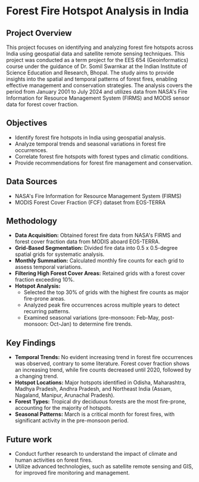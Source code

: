 # Forest Fire Hotspot Analysis in India

## Project Overview

This project focuses on identifying and analyzing forest fire hotspots across India using geospatial data and satellite remote sensing techniques. This project was conducted as a term project for the EES 654 (Geoinformatics) course under the guidance of Dr. Somil Swarnkar at the Indian Institute of Science Education and Research, Bhopal. The study aims to provide insights into the spatial and temporal patterns of forest fires, enabling effective management and conservation strategies. The analysis covers the period from January 2001 to July 2024 and utilizes data from NASA's Fire Information for Resource Management System (FIRMS) and MODIS sensor data for forest cover fraction.

## Objectives

*   Identify forest fire hotspots in India using geospatial analysis.
*   Analyze temporal trends and seasonal variations in forest fire occurrences.
*   Correlate forest fire hotspots with forest types and climatic conditions.
*   Provide recommendations for forest fire management and conservation.

## Data Sources

*   NASA's Fire Information for Resource Management System (FIRMS)
*   MODIS Forest Cover Fraction (FCF) dataset from EOS-TERRA

## Methodology

*   **Data Acquisition:** Obtained forest fire data from NASA's FIRMS and forest cover fraction data from MODIS aboard EOS-TERRA.
*   **Grid-Based Segmentation:** Divided fire data into 0.5 x 0.5-degree spatial grids for systematic analysis.
*   **Monthly Summation:** Calculated monthly fire counts for each grid to assess temporal variations.
*   **Filtering High Forest Cover Areas:** Retained grids with a forest cover fraction exceeding 10%.
*   **Hotspot Analysis:**
    *   Selected the top 30% of grids with the highest fire counts as major fire-prone areas.
    *   Analyzed peak fire occurrences across multiple years to detect recurring patterns.
    *   Examined seasonal variations (pre-monsoon: Feb-May, post-monsoon: Oct-Jan) to determine fire trends.

## Key Findings

*   **Temporal Trends:** No evident increasing trend in forest fire occurrences was observed, contrary to some literature. Forest cover fraction shows an increasing trend, while fire counts decreased until 2020, followed by a changing trend.
*   **Hotspot Locations:** Major hotspots identified in Odisha, Maharashtra, Madhya Pradesh, Andhra Pradesh, and Northeast India (Assam, Nagaland, Manipur, Arunachal Pradesh).
*   **Forest Types:** Tropical dry deciduous forests are the most fire-prone, accounting for the majority of hotspots.
*   **Seasonal Patterns:** March is a critical month for forest fires, with significant activity in the pre-monsoon period.

## Future work

*   Conduct further research to understand the impact of climate and human activities on forest fires.
*   Utilize advanced technologies, such as satellite remote sensing and GIS, for improved fire monitoring and management.






